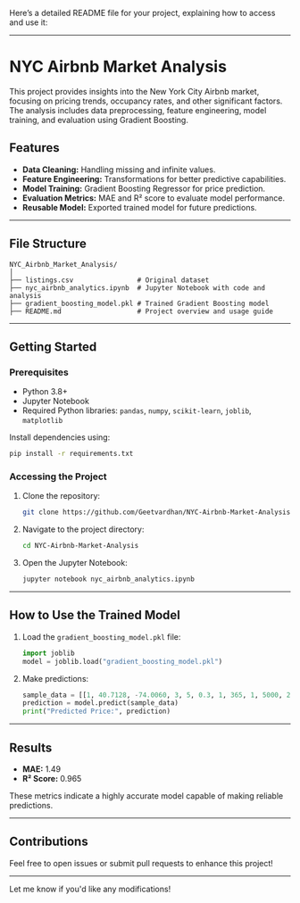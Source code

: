 Here’s a detailed README file for your project, explaining how to access and use it:

---

# NYC Airbnb Market Analysis

This project provides insights into the New York City Airbnb market, focusing on pricing trends, occupancy rates, and other significant factors. The analysis includes data preprocessing, feature engineering, model training, and evaluation using Gradient Boosting.

## Features

* **Data Cleaning:** Handling missing and infinite values.
* **Feature Engineering:** Transformations for better predictive capabilities.
* **Model Training:** Gradient Boosting Regressor for price prediction.
* **Evaluation Metrics:** MAE and R² score to evaluate model performance.
* **Reusable Model:** Exported trained model for future predictions.

---

## File Structure

```
NYC_Airbnb_Market_Analysis/
│
├── listings.csv                # Original dataset
├── nyc_airbnb_analytics.ipynb  # Jupyter Notebook with code and analysis
├── gradient_boosting_model.pkl # Trained Gradient Boosting model
├── README.md                   # Project overview and usage guide
```

---

## Getting Started

### Prerequisites

* Python 3.8+
* Jupyter Notebook
* Required Python libraries: `pandas`, `numpy`, `scikit-learn`, `joblib`, `matplotlib`

Install dependencies using:

```bash
pip install -r requirements.txt
```

### Accessing the Project

1. Clone the repository:

   ```bash
   git clone https://github.com/Geetvardhan/NYC-Airbnb-Market-Analysis.git
   ```

2. Navigate to the project directory:

   ```bash
   cd NYC-Airbnb-Market-Analysis
   ```

3. Open the Jupyter Notebook:

   ```bash
   jupyter notebook nyc_airbnb_analytics.ipynb
   ```

---

## How to Use the Trained Model

1. Load the `gradient_boosting_model.pkl` file:

   ```python
   import joblib
   model = joblib.load("gradient_boosting_model.pkl")
   ```

2. Make predictions:

   ```python
   sample_data = [[1, 40.7128, -74.0060, 3, 5, 0.3, 1, 365, 1, 5000, 2, 1, 0.05]]
   prediction = model.predict(sample_data)
   print("Predicted Price:", prediction)
   ```

---

## Results

* **MAE:** 1.49
* **R² Score:** 0.965

These metrics indicate a highly accurate model capable of making reliable predictions.

---

## Contributions

Feel free to open issues or submit pull requests to enhance this project!

---

Let me know if you'd like any modifications!
